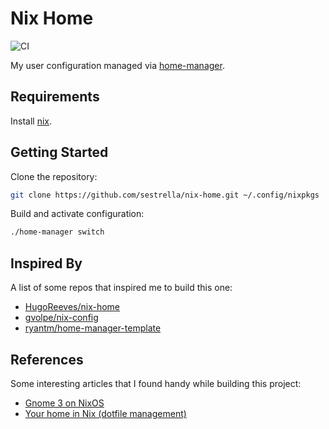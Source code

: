 # Nix Home

![CI](https://github.com/sestrella/nix-home/workflows/CI/badge.svg)

My user configuration managed via
[home-manager](https://github.com/nix-community/home-manager).

## Requirements

Install [nix](https://nixos.org/guides/install-nix.html).

## Getting Started

Clone the repository:

```sh
git clone https://github.com/sestrella/nix-home.git ~/.config/nixpkgs
```

Build and activate configuration:

```sh
./home-manager switch
```

## Inspired By

A list of some repos that inspired me to build this one:

- [HugoReeves/nix-home](https://github.com/HugoReeves/nix-home/)
- [gvolpe/nix-config](https://github.com/gvolpe/nix-config/)
- [ryantm/home-manager-template](https://github.com/ryantm/home-manager-template/)

## References

Some interesting articles that I found handy while building this project:

- [Gnome 3 on NixOS](https://gvolpe.com/blog/gnome3-on-nixos/)
- [Your home in Nix (dotfile management)](https://hugoreeves.com/posts/2019/nix-home/)
